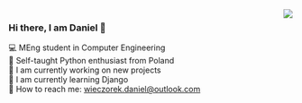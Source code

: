 <a href="https://github.com/anuraghazra/github-readme-stats">
    <img align="right" src="https://github-readme-stats.vercel.app/api?username=wieczorek-daniel&count_private=true&show_icons=true">
</a>

### Hi there, I am Daniel 👋
💻 MEng student in Computer Engineering    
🐍 Self-taught Python enthusiast from Poland  
🔨 I am currently working on new projects  
🌱 I am currently learning Django  
📧 How to reach me: wieczorek.daniel@outlook.com